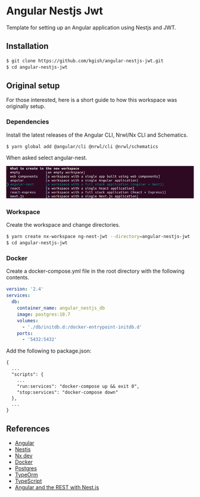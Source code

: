 # Angular Nestjs Jwt

Template for setting up an Angular application using Nestjs and JWT.

## Installation

```bash
$ git clone https://github.com/kgish/angular-nestjs-jwt.git
$ cd angular-nestjs-jwt
```

## Original setup

For those interested, here is a short guide to how this workspace was originally setup.

### Dependencies

Install the latest releases of the Angular CLI, Nrwl/Nx CLI and Schematics.

```bash
$ yarn global add @angular/cli @nrwl/cli @nrwl/schematics
```

When asked select angular-nest.

![Screenshot of the monitor page](images/create-nx-workspace.png)

### Workspace

Create the workspace and change directories.

```bash
$ yarn create nx-workspace ng-nest-jwt --directory=angular-nestjs-jwt
$ cd angular-nestjs-jwt
```

### Docker

Create a docker-compose.yml file in the root directory with the following contents.

```yaml
version: '2.4'
services:
  db:
    container_name: angular_nestjs_db
    image: postgres:10.7
    volumes:
      - './db/initdb.d:/docker-entrypoint-initdb.d'
    ports:
      - '5432:5432'
```
Add the following to package.json:

```
{
  ...
  "scripts": {
    ...
    "run:services": "docker-compose up && exit 0",
    "stop:services": "docker-compose down"
  },
  ...
}
```

## References

* [Angular](https://angular.io)
* [Nestjs](https://nestjs.com)
* [Nx dev](https://nx.dev)
* [Docker](https://www.docker.com)
* [Postgres](https://www.postgresql.org)
* [TypeOrm](https://typeorm.io)
* [TypeScript](https://www.typescriptlang.org)
* [Angular and the REST with Nest.js](https://dev.to/thisdotmedia/angular-and-the-rest-with-nest-js-2glo)
